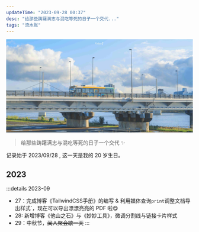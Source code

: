```yaml
---
updateTime: "2023-09-28 00:37"
desc: "给那些踌躇满志与混吃等死的日子一个交代..."
tags: "流水账"
---
```



![banner](./img/dialog.jpg)
> 给那些踌躇满志与混吃等死的日子一个交代 ✨

记录始于 2023/09/28 , 这一天是我的 20 岁生日。

## 2023
:::details 2023-09

- 27：完成博客《TailwindCSS手册》的编写 & 利用媒体查询`print`调整文档导出样式`，现在可以导出漂漂亮亮的 PDF 啦😋
- 28: 新增博客《他山之石》与《妙妙工具》，微调分割线与链接卡片样式
- 29：中秋节，~~闽人聚会歇一天~~
:::